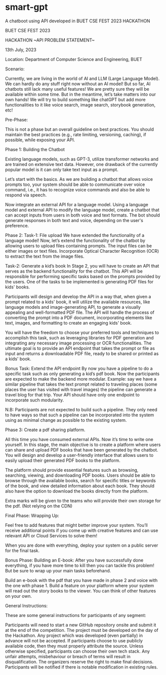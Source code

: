 # smart-gpt
A chatboot using API developed in BUET CSE FEST 2023 HACKATHON

BUET CSE FEST 2023

HACKATHON
~API PROBLEM STATEMENT~

13th July, 2023

Location: Department of Computer Science and Engineering, BUET

Scenario:

Currently, we are living in the world of AI and LLM (Large Language Model). We can hardly do any stuff right now without an AI model! But so far, AI chatbots still lack many useful features! We are pretty sure they will be available within some time. But in the meantime, let’s take matters into our own hands! We will try to build something like chatGPT but add more functionalities to it like voice search, image search, storybook generation, etc!



Pre-Phase:

This is not a phase but an overall guideline on best practices. You should maintain the best practices (e.g., rate limiting, versioning, caching), if possible, while exposing your API.

Phase 1: 
Building the Chatbot 

Existing language models, such as GPT-3, utilize transformer networks and are trained on extensive text data. However, one drawback of the currently popular model is it can only take text input as a prompt.


Let’s start with the basics. As we are building a chatbot that allows voice prompts too, your system should be able to communicate over voice command, i.e., it has to recognize voice commands and also be able to respond via speech.




Now integrate an external API for a language model. Using a language model and external API to modify the language model, create a chatbot that can accept inputs from users in both voice and text formats. The bot should generate responses in both text and voice, depending on the user's preference.

Phase 2:
Task-1: File upload
We have extended the functionality of a language model! Now, let’s extend the functionality of the chatbot by allowing users to upload files containing prompts. The input files can be either images or text files. Incorporate Optical Character Recognition (OCR) to extract the text from the image files.

Task-2: Generate a kid’s book
In Stage 2, you will have to create an API that serves as the backend functionality for the chatbot. This API will be responsible for performing specific tasks based on the prompts provided by the users. One of the tasks to be implemented is generating PDF files for kids' books.


Participants will design and develop the API in a way that, when given a prompt related to a kids' book, it will utilize the available resources, like language models and image-generating API, to generate a visually appealing and well-formatted PDF file. The API will handle the process of converting the prompt into a PDF document, incorporating elements like text, images, and formatting to create an engaging kids' book.


You will have the freedom to choose your preferred tools and techniques to accomplish this task, such as leveraging libraries for PDF generation and integrating any necessary image processing or OCR functionalities. The ultimate goal is to provide an API endpoint that takes the prompt or file as input and returns a downloadable PDF file, ready to be shared or printed as a kids' book.

Bonus Task: Extend the API endpoint
By now you have a pipeline to do a specific task such as only generating a kid’s pdf book. Now the participants are expected to make the backend more modular. Example: say we have a similar pipeline that takes the text prompt related to traveling places (some places the user has visited with travel images) the pipeline can generate a travel blog for that trip. Your API should have only one endpoint to incorporate such modularity.

N.B: Participants are not expected to build such a pipeline. They only need to have ways so that such a pipeline can be incorporated into the system using as minimal change as possible to the existing system.


Phase 3:
Create a pdf sharing platform.

All this time you have consumed external APIs. Now it’s time to write one yourself. In this stage, the main objective is to create a platform where users can share and upload PDF books that have been generated by the chatbot. You will design and develop a user-friendly interface that allows users to easily upload their generated PDF books to the platform.


The platform should provide essential features such as browsing, searching, viewing, and downloading PDF books. Users should be able to browse through the available books, search for specific titles or keywords of the book, and view detailed information about each book. They should also have the option to download the books directly from the platform.


Extra marks will be given to the teams who will provide their own storage for the pdf. (Not relying on the CDN)


Final Phase:
Wrapping Up:

Feel free to add features that might better improve your system. You’ll receive additional points if you come up with creative features and can use relevant API or Cloud Services to solve them!

When you are done with everything, deploy your system on a public server for the final task.


Bonus Phase:
Building an E-book:
After you have successfully done everything, if you have more time to kill then you can tackle this problem! But be sure to wrap up your main tasks beforehand.

Build an e-book with the pdf that you have made in phase 2 and voice with the one with phase 1. Build a feature on your platform where your system will read out the story books to the viewer. You can think of other features on your own.


General Instructions:

These are some general instructions for participants of any segment:

Participants will need to start a new GitHub repository onsite and submit it at the end of the competition.
The project must be developed on the day of the Hackathon. Any project which was developed (even partially) in advance will not be accepted.
If participants choose to use publicly available code, then they must properly attribute the source.
Unless otherwise specified, participants can choose their own tech stack.
Any unfair attempts, misbehaviour or breach of terms will result in disqualification. The organizers reserve the right to make final decisions. Participants will be notified if there is notable modification in existing rules.


